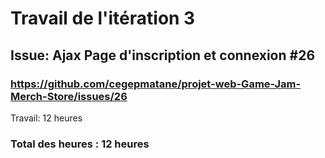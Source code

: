 # Travail de l'itération 3

## Issue: Ajax Page d'inscription et connexion #26
### https://github.com/cegepmatane/projet-web-Game-Jam-Merch-Store/issues/26

Travail: 12 heures


### Total des heures : 12 heures
